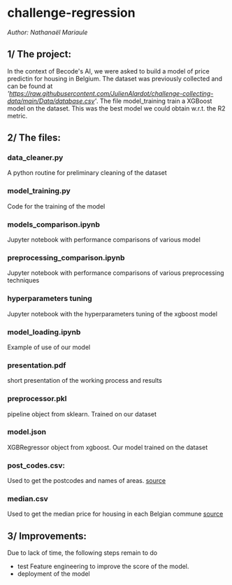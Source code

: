 # challenge-regression
_Author: Nathanaël Mariaule_

## 1/ The project:
In the context of Becode's AI, we were asked to build a model of price predictin for housing in Belgium. The dataset was previously collected and can be found at _'https://raw.githubusercontent.com/JulienAlardot/challenge-collecting-data/main/Data/database.csv'_. The file model_training train a XGBoost model on the dataset. This was the best model we could obtain w.r.t. the R2 metric.

## 2/ The files:
### data_cleaner.py
A python routine for preliminary cleaning of the dataset
### model_training.py
Code for the training of the model
### models_comparison.ipynb
Jupyter notebook with performance comparisons of various model
### preprocessing_comparison.ipynb
Jupyter notebook with performance comparisons of various preprocessing techniques
### hyperparameters tuning
Jupyter notebook with the hyperparameters tuning of the xgboost model
### model_loading.ipynb
Example of use of our model
### presentation.pdf
short presentation of the working process and results
### preprocessor.pkl
pipeline object from sklearn. Trained on our dataset
### model.json
XGBRegressor object from xgboost. Our model trained on the dataset
### post_codes.csv: 
Used to get the postcodes and names of areas.
[source](https://public.opendatasoft.com/explore/dataset/liste-des-codes-postaux-belges-fr/table/?flg=fr)
### median.csv
Used to get the median price for housing in each Belgian commune
[source](https://trends.knack.be/economie/immo/hoeveel-kost-een-woning-in-uw-gemeente-bekijk-de-interactieve-kaart/game-normal-1636503.html?cookie_check=1622441769)

## 3/ Improvements:
Due to lack of time, the following steps remain to do
- test Feature engineering to improve the score of the model.
- deployment of the model
